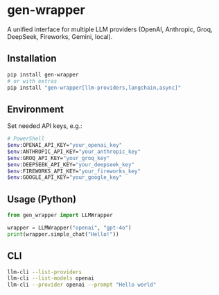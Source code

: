 # gen-wrapper

A unified interface for multiple LLM providers (OpenAI, Anthropic, Groq, DeepSeek, Fireworks, Gemini, local).

## Installation

```bash
pip install gen-wrapper
# or with extras
pip install "gen-wrapper[llm-providers,langchain,async]"
```

## Environment

Set needed API keys, e.g.:

```bash
# PowerShell
$env:OPENAI_API_KEY="your_openai_key"
$env:ANTHROPIC_API_KEY="your_anthropic_key"
$env:GROQ_API_KEY="your_groq_key"
$env:DEEPSEEK_API_KEY="your_deepseek_key"
$env:FIREWORKS_API_KEY="your_fireworks_key"
$env:GOOGLE_API_KEY="your_google_key"
```

## Usage (Python)

```python
from gen_wrapper import LLMWrapper

wrapper = LLMWrapper("openai", "gpt-4o")
print(wrapper.simple_chat("Hello!"))
```

## CLI

```bash
llm-cli --list-providers
llm-cli --list-models openai
llm-cli --provider openai --prompt "Hello world"
```